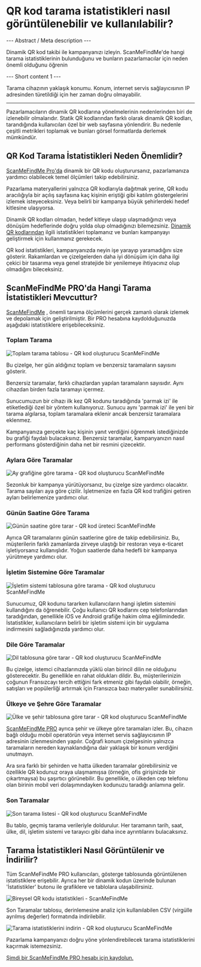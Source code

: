 <h1>QR kod tarama istatistikleri nasıl görüntülenebilir ve kullanılabilir?</h1>

--- Abstract / Meta description ---

Dinamik QR kod takibi ile kampanyanızı izleyin. ScanMeFindMe&#39;de hangi tarama istatistiklerinin bulunduğunu ve bunların pazarlamacılar için neden önemli olduğunu öğrenin

--- Short content 1 ---

Tarama cihazının yaklaşık konumu. Konum, internet servis sağlayıcısının IP adresinden türetildiği için her zaman doğru olmayabilir.

----------

<p>Pazarlamacıların dinamik QR kodlarına yönelmelerinin nedenlerinden biri de izlenebilir olmalarıdır. Statik QR kodlarından farklı olarak dinamik QR kodları, tarandığında kullanıcıları özel bir web sayfasına yönlendirir. Bu nedenle çeşitli metrikleri toplamak ve bunları görsel formatlarda derlemek mümkündür.</p>

<h2>QR Kod Tarama İstatistikleri Neden Önemlidir?</h2>

<p><a href="#pro">ScanMeFindMe Pro&#39;da</a> dinamik bir QR kodu oluşturursanız, pazarlamanıza yardımcı olabilecek temel ölçümleri takip edebilirsiniz.</p>

<p>Pazarlama materyallerini yalnızca QR kodlarıyla dağıtmak yerine, QR kodu aracılığıyla bir açılış sayfasına kaç kişinin eriştiği gibi katılım göstergelerini izlemek isteyeceksiniz. Veya belirli bir kampanya büyük şehirlerdeki hedef kitlesine ulaşıyorsa.</p>

<p>Dinamik QR kodları olmadan, hedef kitleye ulaşıp ulaşmadığınızı veya dönüşüm hedeflerinde doğru yolda olup olmadığınızı bilemezsiniz. <a href="#about:product">Dinamik QR kodlarından</a> ilgili istatistikleri toplamanız ve bunları kampanyayı geliştirmek için kullanmanız gerekecek.</p>

<p>QR kod istatistikleri, kampanyanızda neyin işe yarayıp yaramadığını size gösterir. Rakamlardan ve çizelgelerden daha iyi dönüşüm için daha ilgi çekici bir tasarıma veya genel stratejide bir yenilemeye ihtiyacınız olup olmadığını bileceksiniz.</p>

<h2>ScanMeFindMe PRO&#39;da Hangi Tarama İstatistikleri Mevcuttur?</h2>

<p><a href="#static:url">ScanMeFindMe</a> , önemli tarama ölçümlerini gerçek zamanlı olarak izlemek ve depolamak için geliştirilmiştir. Bir PRO hesabına kaydolduğunuzda aşağıdaki istatistiklere erişebileceksiniz.</p>

<h3>Toplam Tarama</h3>

<p class="imageholder">
    <img src="https://media.scanmefindme.com/blog/about_statistics/files/img 1 - total scans.png"
        alt="Toplam tarama tablosu - QR kod oluşturucu ScanMeFindMe">
</p>

<p>Bu çizelge, her gün aldığınız toplam ve benzersiz taramaların sayısını gösterir.</p>

<p>Benzersiz taramalar, farklı cihazlardan yapılan taramaların sayısıdır. Aynı cihazdan birden fazla taramayı içermez.</p>

<p>Sunucumuzun bir cihazı ilk kez QR kodunu taradığında &#39;parmak izi&#39; ile etiketlediği özel bir yöntem kullanıyoruz. Sunucu aynı &#39;parmak izi&#39; ile yeni bir tarama algılarsa, toplam taramalara eklenir ancak benzersiz taramalara eklenmez.</p>

<p>Kampanyanıza gerçekte kaç kişinin yanıt verdiğini öğrenmek istediğinizde bu grafiği faydalı bulacaksınız. Benzersiz taramalar, kampanyanızın nasıl performans gösterdiğinin daha net bir resmini çizecektir.</p>

<h3>Aylara Göre Taramalar</h3>

<p class="imageholder">
    <img src="https://media.scanmefindme.com/blog/about_statistics/files/img 2 - scans by month.png"
        alt="Ay grafiğine göre tarama - QR kod oluşturucu ScanMeFindMe">
</p>

<p>Sezonluk bir kampanya yürütüyorsanız, bu çizelge size yardımcı olacaktır. Tarama sayıları aya göre çizilir. İşletmenize en fazla QR kod trafiğini getiren ayları belirlemenize yardımcı olur.</p>

<h3>Günün Saatine Göre Tarama</h3>

<p class="imageholder">
    <img src="https://media.scanmefindme.com/blog/about_statistics/files/img 3 - scans by hour of the day.png"
        alt="Günün saatine göre tarar - QR kod üreteci ScanMeFindMe">
</p>

<p>Ayrıca QR taramalarını günün saatlerine göre de takip edebilirsiniz. Bu, müşterilerin farklı zamanlarda zirveye ulaştığı bir restoran veya e-ticaret işletiyorsanız kullanışlıdır. Yoğun saatlerde daha hedefli bir kampanya yürütmeye yardımcı olur.</p>

<h3>İşletim Sistemine Göre Taramalar</h3>

<p class="imageholder">
    <img src="https://media.scanmefindme.com/blog/about_statistics/files/img 4 - scans by OS.png"
        alt="İşletim sistemi tablosuna göre tarama - QR kod oluşturucu ScanMeFindMe">
</p>

<p>Sunucumuz, QR kodunu tararken kullanıcıların hangi işletim sistemini kullandığını da öğrenebilir. Çoğu kullanıcı QR kodlarını cep telefonlarından taradığından, genellikle iOS ve Android grafiğe hakim olma eğilimindedir. İstatistikler, kullanıcıların belirli bir işletim sistemi için bir uygulama indirmesini sağladığınızda yardımcı olur.</p>

<h3>Dile Göre Taramalar</h3>

<p class="imageholder">
    <img src="https://media.scanmefindme.com/blog/about_statistics/files/img 5 - scans by lang.png"
        alt="Dil tablosuna göre tarar - QR kod oluşturucu ScanMeFindMe">
</p>

<p>Bu çizelge, istemci cihazlarınızda yüklü olan birincil dilin ne olduğunu gösterecektir. Bu genellikle en rahat oldukları dildir. Bu, müşterilerinizin çoğunun Fransızcayı tercih ettiğini fark etmeniz gibi faydalı olabilir, örneğin, satışları ve popülerliği artırmak için Fransızca bazı materyaller sunabilirsiniz.</p>

<h3>Ülkeye ve Şehre Göre Taramalar</h3>

<p class="imageholder">
    <img src="https://media.scanmefindme.com/blog/about_statistics/files/img 6 - scans by country and city.png"
        alt="Ülke ve şehir tablosuna göre tarar - QR kod oluşturucu ScanMeFindMe">
</p>

<p><a href="#pro">ScanMeFindMe PRO</a> ayrıca şehir ve ülkeye göre taramaları izler. Bu, cihazın bağlı olduğu mobil operatörün veya internet servis sağlayıcısının IP adresinin izlenmesinden yapılır. Coğrafi konum çizelgesinin yalnızca taramaların nereden kaynaklandığına dair yaklaşık bir konum verdiğini unutmayın.</p>

<p>Ara sıra farklı bir şehirden ve hatta ülkeden taramalar görebilirsiniz ve özellikle QR kodunuz oraya ulaşmamışsa (örneğin, ofis girişinizde bir çıkartmaysa) bu şaşırtıcı görünebilir. Bu genellikle, o ülkeden cep telefonu olan birinin mobil veri dolaşımındayken kodunuzu taradığı anlamına gelir.</p>

<h3>Son Taramalar</h3>

<p class="imageholder">
    <img src="https://media.scanmefindme.com/blog/about_statistics/files/img 7 - last scans.png"
        alt="Son tarama listesi - QR kod oluşturucu ScanMeFindMe">
</p>

<p>Bu tablo, geçmiş tarama verileriyle doldurulur. Her taramanın tarih, saat, ülke, dil, işletim sistemi ve tarayıcı gibi daha ince ayrıntılarını bulacaksınız.</p>

<h2>Tarama İstatistikleri Nasıl Görüntülenir ve İndirilir?</h2>

<p>Tüm ScanMeFindMe PRO kullanıcıları, gösterge tablosunda görüntülenen istatistiklere erişebilir. Ayrıca her bir dinamik kodun üzerinde bulunan &#39;İstatistikler&#39; butonu ile grafiklere ve tablolara ulaşabilirsiniz.</p>

<p class="imageholder">
    <img src="https://media.scanmefindme.com/blog/about_statistics/files/img 8 - dynamic codes-statistic.png"
        alt="Bireysel QR kodu istatistikleri - ScanMeFindMe">
</p>

<p>Son Taramalar tablosu, derinlemesine analiz için kullanılabilen CSV (virgülle ayrılmış değerler) formatında indirilebilir.</p>

<p class="imageholder">
    <img src="https://media.scanmefindme.com/blog/about_statistics/files/img 7 - last scans - download as CSV.png"
        alt="Tarama istatistiklerini indirin - QR kod oluşturucu ScanMeFindMe">
</p>

<p>Pazarlama kampanyanızı doğru yöne yönlendirebilecek tarama istatistiklerini kaçırmak istemezsiniz.</p>

<p><a href="#pro">Şimdi bir ScanMeFindMe PRO hesabı için kaydolun.</a></p>
